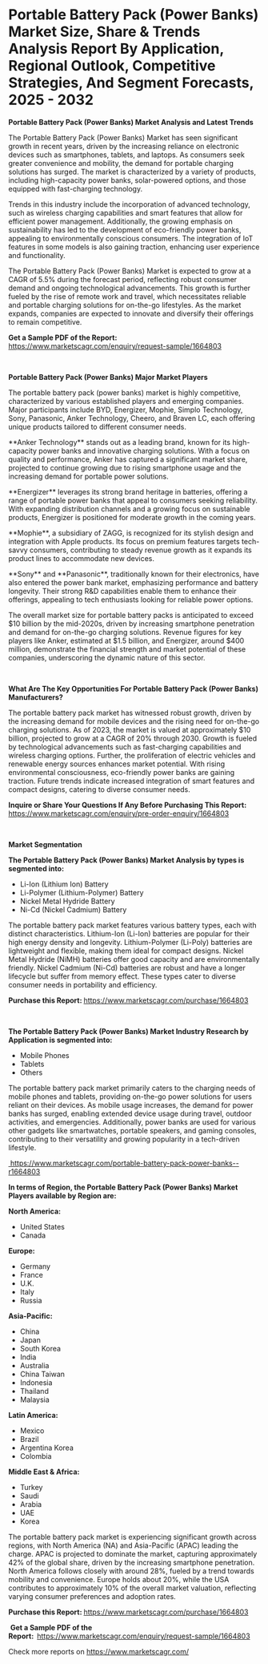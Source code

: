 <p><h1>Portable Battery Pack (Power Banks) Market Size, Share & Trends Analysis Report By Application, Regional Outlook, Competitive Strategies, And Segment Forecasts, 2025 - 2032</h1></p><p><strong>Portable Battery Pack (Power Banks) Market Analysis and Latest Trends</strong></p>
<p><p>The Portable Battery Pack (Power Banks) Market has seen significant growth in recent years, driven by the increasing reliance on electronic devices such as smartphones, tablets, and laptops. As consumers seek greater convenience and mobility, the demand for portable charging solutions has surged. The market is characterized by a variety of products, including high-capacity power banks, solar-powered options, and those equipped with fast-charging technology.</p><p>Trends in this industry include the incorporation of advanced technology, such as wireless charging capabilities and smart features that allow for efficient power management. Additionally, the growing emphasis on sustainability has led to the development of eco-friendly power banks, appealing to environmentally conscious consumers. The integration of IoT features in some models is also gaining traction, enhancing user experience and functionality.</p><p>The Portable Battery Pack (Power Banks) Market is expected to grow at a CAGR of 5.5% during the forecast period, reflecting robust consumer demand and ongoing technological advancements. This growth is further fueled by the rise of remote work and travel, which necessitates reliable and portable charging solutions for on-the-go lifestyles. As the market expands, companies are expected to innovate and diversify their offerings to remain competitive.</p></p>
<p><strong>Get a Sample PDF of the Report:&nbsp;</strong> <a href="https://www.marketscagr.com/enquiry/request-sample/1664803?utm_campaign=3580&utm_medium=2&utm_source=Github&utm_content=ia&utm_term=23032025&utm_id=portable-battery-pack-power-banks">https://www.marketscagr.com/enquiry/request-sample/1664803</a></p>
<p>&nbsp;</p>
<p><strong>Portable Battery Pack (Power Banks) Major Market Players</strong></p>
<p><p>The portable battery pack (power banks) market is highly competitive, characterized by various established players and emerging companies. Major participants include BYD, Energizer, Mophie, Simplo Technology, Sony, Panasonic, Anker Technology, Cheero, and Braven LC, each offering unique products tailored to different consumer needs.</p><p>**Anker Technology** stands out as a leading brand, known for its high-capacity power banks and innovative charging solutions. With a focus on quality and performance, Anker has captured a significant market share, projected to continue growing due to rising smartphone usage and the increasing demand for portable power solutions.</p><p>**Energizer** leverages its strong brand heritage in batteries, offering a range of portable power banks that appeal to consumers seeking reliability. With expanding distribution channels and a growing focus on sustainable products, Energizer is positioned for moderate growth in the coming years.</p><p>**Mophie**, a subsidiary of ZAGG, is recognized for its stylish design and integration with Apple products. Its focus on premium features targets tech-savvy consumers, contributing to steady revenue growth as it expands its product lines to accommodate new devices.</p><p>**Sony** and **Panasonic**, traditionally known for their electronics, have also entered the power bank market, emphasizing performance and battery longevity. Their strong R&D capabilities enable them to enhance their offerings, appealing to tech enthusiasts looking for reliable power options.</p><p>The overall market size for portable battery packs is anticipated to exceed $10 billion by the mid-2020s, driven by increasing smartphone penetration and demand for on-the-go charging solutions. Revenue figures for key players like Anker, estimated at $1.5 billion, and Energizer, around $400 million, demonstrate the financial strength and market potential of these companies, underscoring the dynamic nature of this sector.</p></p>
<p>&nbsp;</p>
<p><strong>What Are The Key Opportunities For Portable Battery Pack (Power Banks) Manufacturers?</strong></p>
<p><p>The portable battery pack market has witnessed robust growth, driven by the increasing demand for mobile devices and the rising need for on-the-go charging solutions. As of 2023, the market is valued at approximately $10 billion, projected to grow at a CAGR of 20% through 2030. Growth is fueled by technological advancements such as fast-charging capabilities and wireless charging options. Further, the proliferation of electric vehicles and renewable energy sources enhances market potential. With rising environmental consciousness, eco-friendly power banks are gaining traction. Future trends indicate increased integration of smart features and compact designs, catering to diverse consumer needs.</p></p>
<p><strong>Inquire or Share Your Questions If Any Before Purchasing This Report:</strong> <a href="https://www.marketscagr.com/enquiry/pre-order-enquiry/1664803?utm_campaign=3580&utm_medium=2&utm_source=Github&utm_content=ia&utm_term=23032025&utm_id=portable-battery-pack-power-banks">https://www.marketscagr.com/enquiry/pre-order-enquiry/1664803</a></p>
<p>&nbsp;</p>
<p><strong>Market Segmentation</strong></p>
<p><strong>The Portable Battery Pack (Power Banks) Market Analysis by types is segmented into:</strong></p>
<p><ul><li>Li-Ion (Lithium Ion) Battery</li><li>Li-Polymer (Lithium-Polymer) Battery</li><li>Nickel Metal Hydride Battery</li><li>Ni-Cd (Nickel Cadmium) Battery</li></ul></p>
<p><p>The portable battery pack market features various battery types, each with distinct characteristics. Lithium-Ion (Li-Ion) batteries are popular for their high energy density and longevity. Lithium-Polymer (Li-Poly) batteries are lightweight and flexible, making them ideal for compact designs. Nickel Metal Hydride (NiMH) batteries offer good capacity and are environmentally friendly. Nickel Cadmium (Ni-Cd) batteries are robust and have a longer lifecycle but suffer from memory effect. These types cater to diverse consumer needs in portability and efficiency.</p></p>
<p><strong>Purchase this Report:&nbsp;</strong><a href="https://www.marketscagr.com/purchase/1664803?utm_campaign=3580&utm_medium=2&utm_source=Github&utm_content=ia&utm_term=23032025&utm_id=portable-battery-pack-power-banks">https://www.marketscagr.com/purchase/1664803</a></p>
<p>&nbsp;</p>
<p><strong>The Portable Battery Pack (Power Banks) Market Industry Research by Application is segmented into:</strong></p>
<p><ul><li>Mobile Phones</li><li>Tablets</li><li>Others</li></ul></p>
<p><p>The portable battery pack market primarily caters to the charging needs of mobile phones and tablets, providing on-the-go power solutions for users reliant on their devices. As mobile usage increases, the demand for power banks has surged, enabling extended device usage during travel, outdoor activities, and emergencies. Additionally, power banks are used for various other gadgets like smartwatches, portable speakers, and gaming consoles, contributing to their versatility and growing popularity in a tech-driven lifestyle.</p></p>
<p><a href="https://www.marketscagr.com/portable-battery-pack-power-banks--r1664803?utm_campaign=3580&utm_medium=2&utm_source=Github&utm_content=ia&utm_term=23032025&utm_id=portable-battery-pack-power-banks">&nbsp;https://www.marketscagr.com/portable-battery-pack-power-banks--r1664803</a></p>
<p><strong>In terms of Region, the Portable Battery Pack (Power Banks) Market Players available by Region are:</strong></p>
<p>
    <p> <strong> North America: </strong>
        <ul>
            <li>United States</li>
            <li>Canada</li>
        </ul>
        </p> 
    <p> <strong> Europe: </strong>
        <ul>
            <li>Germany</li>
            <li>France</li>
            <li>U.K.</li>
            <li>Italy</li>
            <li>Russia</li>
        </ul>
        </p> 
    <p> <strong> Asia-Pacific: </strong>
        <ul>
            <li>China</li>
            <li>Japan</li>
            <li>South Korea</li>
            <li>India</li>
            <li>Australia</li>
            <li>China Taiwan</li>
            <li>Indonesia</li>
            <li>Thailand</li>
            <li>Malaysia</li>
        </ul>
        </p> 
    <p> <strong> Latin America: </strong>
        <ul>
            <li>Mexico</li>
            <li>Brazil</li>
            <li>Argentina Korea</li>
            <li>Colombia</li>
        </ul>
        </p> 
    <p> <strong> Middle East & Africa: </strong>
        <ul>
            <li>Turkey</li>
            <li>Saudi</li>
            <li>Arabia</li>
            <li>UAE</li>
            <li>Korea</li>
        </ul>
    </p>
    </p>
<p><p>The portable battery pack market is experiencing significant growth across regions, with North America (NA) and Asia-Pacific (APAC) leading the charge. APAC is projected to dominate the market, capturing approximately 42% of the global share, driven by the increasing smartphone penetration. North America follows closely with around 28%, fueled by a trend towards mobility and convenience. Europe holds about 20%, while the USA contributes to approximately 10% of the overall market valuation, reflecting varying consumer preferences and adoption rates.</p></p>
<p><strong>Purchase this Report: </strong><a href="https://www.marketscagr.com/purchase/1664803?utm_campaign=3580&utm_medium=2&utm_source=Github&utm_content=ia&utm_term=23032025&utm_id=portable-battery-pack-power-banks">https://www.marketscagr.com/purchase/1664803</a></p>
<p>&nbsp;<strong>Get a Sample PDF of the Report:&nbsp;&nbsp;</strong><a href="https://www.marketscagr.com/enquiry/request-sample/1664803?utm_campaign=3580&utm_medium=2&utm_source=Github&utm_content=ia&utm_term=23032025&utm_id=portable-battery-pack-power-banks">https://www.marketscagr.com/enquiry/request-sample/1664803</a></p>
<p><strong></strong></p>
<p>Check more reports on <a href="https://www.marketscagr.com/?utm_campaign=3580&utm_medium=2&utm_source=Github&utm_content=ia&utm_term=23032025&utm_id=portable-battery-pack-power-banks">https://www.marketscagr.com/</a></p>